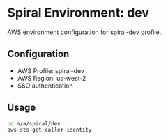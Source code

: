 # Spiral Environment: dev

AWS environment configuration for spiral-dev profile.

## Configuration

- AWS Profile: spiral-dev
- AWS Region: us-west-2
- SSO authentication

## Usage

```bash
cd m/a/spiral/dev
aws sts get-caller-identity
```
